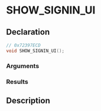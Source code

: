 # SHOW_SIGNIN_UI

## Declaration
```cpp
// 0x72397ECD
void SHOW_SIGNIN_UI();
```

### Arguments

### Results

## Description
